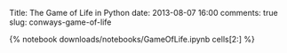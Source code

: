 Title: The Game of Life in Python
date: 2013-08-07 16:00
comments: true
slug: conways-game-of-life

{% notebook downloads/notebooks/GameOfLife.ipynb cells[2:] %}